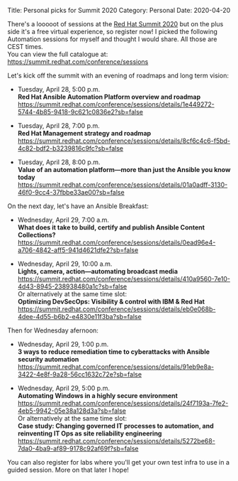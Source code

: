 Title: Personal picks for Summit 2020
Category: Personal
Date: 2020-04-20

There's a looooot of sessions at the [Red Hat Summit 2020](https://www.redhat.com/en/summit) but on the plus side it's a free virtual experience, so register now! I picked the following Automation sessions for myself and thought I would share. All those are CEST times.  
You can view the full catalogue at: <https://summit.redhat.com/conference/sessions> 


Let's kick off the summit with an evening of roadmaps and long term vision:

* Tuesday, April 28, 5:00 p.m.  
**Red Hat Ansible Automation Platform overview and roadmap**   
<https://summit.redhat.com/conference/sessions/details/1e449272-5744-4b85-9418-9c621c0836e2?sb=false>


* Tuesday, April 28, 7:00 p.m.  
**Red Hat Management strategy and roadmap**   
<https://summit.redhat.com/conference/sessions/details/8cf6c4c6-f5bd-4c82-bdf2-b3239816c9fc?sb=false>

* Tuesday, April 28, 8:00 p.m.   
**Value of an automation platform—more than just the Ansible you know today**   
<https://summit.redhat.com/conference/sessions/details/01a0adff-3130-46f0-9cc4-37fbbe33ae00?sb=false>

On the next day, let's have an Ansible Breakfast: 

* Wednesday, April 29, 7:00 a.m.   
**What does it take to build, certify and publish Ansible Content Collections?**   
<https://summit.redhat.com/conference/sessions/details/0ead96e4-a706-4842-aff5-941d4621dfe2?sb=false>

* Wednesday, April 29, 10:00 a.m.   
**Lights, camera, action—automating broadcast media**   
<https://summit.redhat.com/conference/sessions/details/410a9560-7e10-4d43-8945-238938480a1c?sb=false>   
Or alternatively at the same time slot:   
**Optimizing DevSecOps: Visibility & control with IBM & Red Hat**   
<https://summit.redhat.com/conference/sessions/details/eb0e068b-4dee-4d55-b6b2-e4830e11f3ba?sb=false>   

Then for Wednesday afernoon:

* Wednesday, April 29, 1:00 p.m.   
**3 ways to reduce remediation time to cyberattacks with Ansible security automation**   
<https://summit.redhat.com/conference/sessions/details/91eb9e8a-3422-4e8f-9a28-56cc1632c72e?sb=false>


* Wednesday, April 29, 5:00 p.m.   
**Automating Windows in a highly secure environment**   
<https://summit.redhat.com/conference/sessions/details/24f7193a-7fe2-4eb5-9942-05e38a128d3a?sb=false>   
Or alternatively at the same time slot:   
**Case study: Changing governed IT processes to automation, and reinventing IT Ops as site reliability engineering**   
<https://summit.redhat.com/conference/sessions/details/5272be68-7da0-4ba9-af89-9178c92af69f?sb=false>

You can also register for labs where you'll get your own test infra to use in a guided session. More on that later I hope! 








